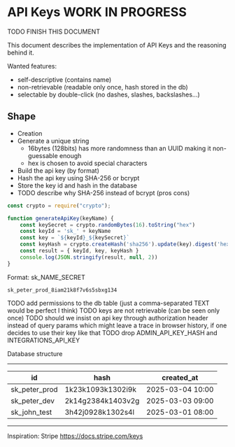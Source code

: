 # API Keys WORK IN PROGRESS

TODO FINISH THIS DOCUMENT

This document describes the implementation of API Keys and the reasoning behind it.

Wanted features:
- self-descriptive (contains name)
- non-retrievable (readable only once, hash stored in the db)
- selectable by double-click (no dashes, slashes, backslashes...)

## Shape

- Creation
- Generate a unique string
    - 16bytes (128bits) has more randomness than an UUID making it non-guessable enough
    - hex is chosen to avoid special characters
- Build the api key (by format)
- Hash the api key using SHA-256 or bcrypt
- Store the key id and hash in the database 
- TODO describe why SHA-256 instead of bcrypt (pros cons)

```javascript
const crypto = require("crypto");

function generateApiKey(keyName) {
    const keySecret = crypto.randomBytes(16).toString("hex")
    const keyId = 'sk_' + keyName
    const key = `${keyId}_${keySecret}`
    const keyHash = crypto.createHash('sha256').update(key).digest('hex')
    const result = { keyId, key, keyHash }
    console.log(JSON.stringify(result, null, 2))
}
```
Format: sk_NAME_SECRET

`sk_peter_prod_8iam21k8f7v6s5sbxg134`

TODO add permissions to the db table (just a comma-separated TEXT would be perfect I think)
TODO keys are not retrievable (can be seen only once)
TODO should we insist on api key through authorization header instead of query params which might leave a trace in browser history, if one decides to use their key like that
TODO drop ADMIN_API_KEY_HASH and INTEGRATIONS_API_KEY

Database structure 

---
| id              | hash                  | created_at        |
| --------------- | --------------------- | ----------------- |
| sk_peter_prod   | 1k23k1093k1302i9k     | 2025-03-04 10:00  |
| sk_peter_dev    | 2k14g2384k1403v2g     | 2025-03-03 09:00  |
| sk_john_test    | 3h42j0928k1302s4l     | 2025-03-01 08:00  |
---


Inspiration: Stripe https://docs.stripe.com/keys
